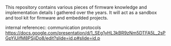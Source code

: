 This repository contains various pieces of firmware knowledge and implementation details I gathered over the years. It will act as a sandbox and tool kit for firmware and embedded projects.

internal referencec:
communication protocols https://docs.google.com/presentation/d/1_SEg1yHL3kBR9zNm5DTFA5L_2sPGpYiUifM8PSijDo8/edit?slide=id.p#slide=id.p
